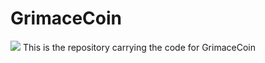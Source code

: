 # GrimaceCoin
![](https://i.imgur.com/Yi5iuWD.jpg)
This is the repository carrying the code for GrimaceCoin
